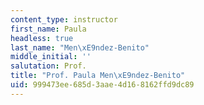 ```yaml
---
content_type: instructor
first_name: Paula
headless: true
last_name: "Men\xE9ndez-Benito"
middle_initial: ''
salutation: Prof.
title: "Prof. Paula Men\xE9ndez-Benito"
uid: 999473ee-685d-3aae-4d16-8162ffd9dc89
---
```

